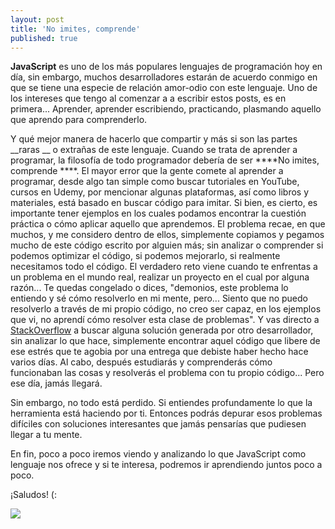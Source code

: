 ```yaml
---
layout: post
title: 'No imites, comprende'
published: true
---
```

**JavaScript** es uno de los más populares lenguajes de programación hoy en día, sin embargo, muchos desarrolladores estarán de acuerdo conmigo en que se tiene una especie de relación amor-odio con este lenguaje. Uno de los intereses que tengo al comenzar a a escribir estos posts, es en primera... Aprender, aprender escribiendo, practicando, plasmando aquello que aprendo para comprenderlo. 

Y qué mejor manera de hacerlo que compartir y más si son las partes __raras __ o extrañas de este lenguaje. Cuando se trata de aprender a programar, la filosofía de todo programador debería de ser ****No imites, comprende ****. El mayor error que la gente comete al aprender a programar, desde algo tan simple como buscar tutoriales en YouTube, cursos en Udemy, por mencionar algunas plataformas, así como libros y materiales, está basado en buscar código para imitar. Si bien, es cierto, es importante tener ejemplos en los cuales podamos encontrar la cuestión práctica o cómo aplicar aquello que aprendemos. El problema recae, en que muchos, y me considero dentro de ellos, simplemente copiamos y pegamos mucho de este código escrito por alguien más; sin analizar o comprender si podemos optimizar el código, si podemos mejorarlo, si realmente necesitamos todo el código. El verdadero reto viene cuando te enfrentas a un problema en el mundo real, realizar un proyecto en el cual por alguna razón... Te quedas congelado o dices, "demonios, este problema lo entiendo y sé cómo resolverlo en mi mente, pero... Siento que no puedo resolverlo a través de mi propio código, no creo ser capaz, en los ejemplos que vi, no aprendí cómo resolver esta clase de problemas". Y vas directo a [StackOverflow](https://stackoverflow.com "StackOverflow") a buscar alguna solución generada por otro desarrollador, sin analizar lo que hace, simplemente encontrar aquel código que libere de ese estrés que te agobia por una entrega que debiste haber hecho hace varios días. Al cabo, después estudiarás y comprenderás cómo funcionaban las cosas y resolverás el problema con tu propio código... Pero ese día, jamás llegará.

Sin embargo, no todo está perdido. Si entiendes profundamente lo que la herramienta está haciendo por ti. Entonces podrás depurar esos problemas difíciles con soluciones interesantes que jamás pensarías que pudiesen llegar a tu mente. 

En fin, poco a poco iremos viendo y analizando lo que JavaScript como lenguaje nos ofrece y si te interesa, podremos ir aprendiendo juntos poco a poco.

¡Saludos! (:

![]({{site.baseurl}}/https://i.ytimg.com/vi/wRl7kdM75Tw/maxresdefault.jpg)
